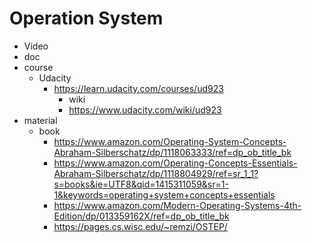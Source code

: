 # Operation System

- Video
- doc
- course
	- Udacity
		- https://learn.udacity.com/courses/ud923
			- wiki
			- https://www.udacity.com/wiki/ud923
- material
	- book
		- https://www.amazon.com/Operating-System-Concepts-Abraham-Silberschatz/dp/1118063333/ref=dp_ob_title_bk
		- https://www.amazon.com/Operating-Concepts-Essentials-Abraham-Silberschatz/dp/1118804929/ref=sr_1_1?s=books&ie=UTF8&qid=1415311059&sr=1-1&keywords=operating+system+concepts+essentials
		- https://www.amazon.com/Modern-Operating-Systems-4th-Edition/dp/013359162X/ref=dp_ob_title_bk
		- https://pages.cs.wisc.edu/~remzi/OSTEP/